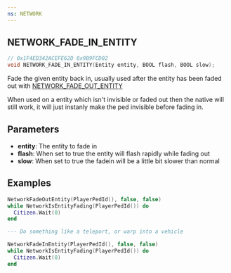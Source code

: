 ```yaml
---
ns: NETWORK
---
```

## NETWORK_FADE_IN_ENTITY

```c
// 0x1F4ED342ACEFE62D 0x9B9FCD02
void NETWORK_FADE_IN_ENTITY(Entity entity, BOOL flash, BOOL slow);
```

Fade the given entity back in, usually used after the entity has been faded out with [NETWORK_FADE_OUT_ENTITY](#_0xDE564951F95E09ED)

When used on a entity which isn't invisible or faded out then the native will still work, it will just instanly make the ped invisible before fading in.


## Parameters
* **entity**: The entity to fade in
* **flash**: When set to true the entity will flash rapidly while fading out
* **slow**: When set to true the fadein will be a little bit slower than normal

## Examples

```lua
NetworkFadeOutEntity(PlayerPedId(), false, false)
while NetworkIsEntityFading(PlayerPedId()) do
  Citizen.Wait(0)
end

--- Do something like a teleport, or warp into a vehicle

NetworkFadeInEntity(PlayerPedId(), false, false)
while NetworkIsEntityFading(PlayerPedId()) do
  Citizen.Wait(0)
end
```
